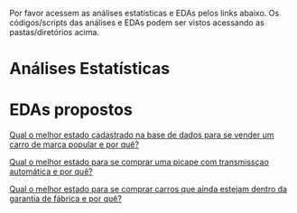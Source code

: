 Por favor acessem as análises estatísticas e EDAs pelos links abaixo. Os códigos/scripts das análises e EDAs podem ser vistos acessando as pastas/diretórios acima.

# Análises Estatísticas

# EDAs propostos
[Qual o melhor estado cadastrado na base de dados para se vender um carro de marca popular e por quê?](https://rpubs.com/rafaelpd/1062934)

[Qual o melhor estado para se comprar uma picape com transmissçao automática e por quê?](https://rpubs.com/rafaelpd/1062952)

[Qual o melhor estado para se comprar carros que ainda estejam dentro da garantia de fábrica e por quê?](https://rpubs.com/rafaelpd/1062976)
